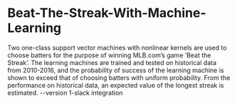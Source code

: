 # Beat-The-Streak-With-Machine-Learning
Two one-class support vector machines with nonlinear kernels are used to choose batters for the purpose of winning MLB.com’s game ‘Beat the Streak’. The learning machines are trained and tested on historical data from 2010-2016, and the probability of success of the learning machine is shown to exceed that of choosing batters with uniform probability. From the performance on historical data, an expected value of the longest streak is estimated. --version 1-slack integration
